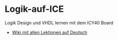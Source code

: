 # Logik-auf-ICE
Logik Design und VHDL lernen mit dem ICY40 Board

* [Wiki mit allen Lektionen auf Deutsch](https://github.com/Edgar-Conzen/Logik-auf-ICE/wiki)
